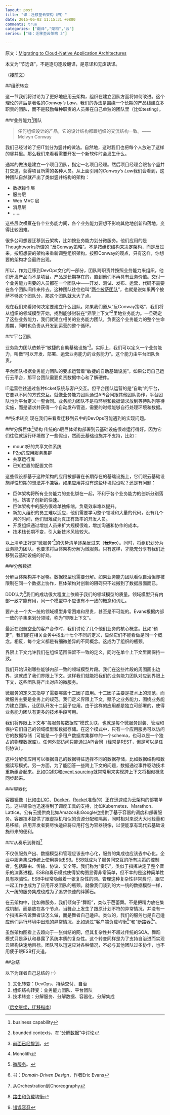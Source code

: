 ```yaml
---
layout: post
title: "译：迁移至云架构（四）"
date: 2015-06-02 11:15:31 +0800
comments: true
categories: ["翻译","架构","云"]
series: ["译：迁移至云架构 3"]

---
```


原文：[Migrating to Cloud-Native Application Architectures](http://pivotal.io/platform-as-a-service/migrating-to-cloud-native-application-architectures-ebook)

本文为“节选译”，不是逐句逐段翻译，是意译和无废话译。

（[接前文](/blog/2015/05/29/cloud3/)）

<!--more-->


##组织转变

这一节我们将讨论为了更好地应用云架构，组织在建立团队方面将如何改进。这个理论的背后是著名的*Conway’s Law*，我们的办法是围绕一个长期的产品线建立多职责的团队，而不是鼓励每种职责的人员呆在自己单独的团队里（比如testing）。

###<a name="bct"></a>业务能力[^1]团队

> 任何组织设计的产品，它的设计结构都跟组织的交流结构一致。—— Melvyn Conway

我们已经讨论了把IT划分为竖井的做法。自然地，这时我们也把每个人放进了这样的竖井里。那么我们来看看需要开发一个新软件时会发生什么。

通常的做法是建立一个项目团队，指定一名项目经理。然后项目经理会跟各个竖井打交道，获得项目所需的各种人员。从上面引用的*Conway’s Law*我们会看到，这种团队自然就产出了类似竖井结构的架构：

* 数据操作层
* 服务层
* Web MVC 层
* 消息层
* ……

这些层次横亘在各个业务能力间，各个业务能力要想不影响其他地创新和落地，变得比较困难。

很多公司想要迁移到云架构，比如按业务能力划分微服务。他们应用的是Thoughtworks所谓的
[“反Conway策略”](http://www.thoughtworks.com/radar/techniques/inverse-conway-maneuver)。不是按组织结构来决定架构，而是反过来，按照想要的架构来重新调整组织架构。按照Conway的观点，只有这样，你想要的架构才会最终出现。

所以，作为迁移到DevOps文化的一部分，团队跨职责并按照业务能力来组织，他们开发产品而不是项目。产品是长期存在的，直到他们不再具有业务价值。交付一个业务能力需要的人员都在一个团队中——开发、测试、发布、运营，代码不需要在各个团队间传来传去。这种团队往往也叫“[两个披萨团队](http://www.fastcompany.com/50106/inside-mind-jeff-bezos)”，也就是说如果两个披萨不够这个团队分，那这个团队就太大了点。

现在我们来看如何决定要建立什么团队。如果我们遵从“反Conway策略”，我们将从组织的领域模型开始，找到能够封装在“界限上下文”[^2]里地业务能力。一旦确定了这些业务能力，我们就建立相关的业务能力团队，负责这个业务能力的整个生命周期，同时也负责从开发到运营的整个循环。

###<a name="pt"></a>平台团队

业务能力团队依赖于“敏捷的自助基础设施”[^3]。实际上，我们可以定义一个业务能力，叫做“可以开发、部署、运营业务能力的业务能力”。这个能力由平台团队负责。

平台团队根据业务能力团队的要求运营着“敏捷的自助基础设施”。如果公司自己运行云平台，那平台团队需要负责数据中心和了解硬件。

IT运营往往通过各种ticket系统与客户交互。但平台团队运营的是“自助”的平台，它要以不同的方式交互。就像业务能力团队通过API合同跟其他团队协作，平台团队也为平台定义一套合同。业务能力团队不是将环境和数据请求放到等待队列等待实施，而是请求并获得一个自动发布管道，需要的时候能够自行处理环境和数据。

##技术转变
现在我们来看看迁移到云中的DevOps可能遇到的实现问题。

###分解巨体[^4]架构
传统的n层巨体架构部署到云基础设施很难运行得好。因为它们往往就运行环境做了一些假设，然而云基础设施并不支持，比如：

* mount好的共享文件系统
* P2p的应用服务集群
* 共享运行库
* 已知位置的配置文件

这些假设都基于这种架构的应用被部署在长期存在的基础设施上，它们跟云基础设施弹性短期的想法并不兼容。如果应用并没有这些环境假设呢？还是有问题：

* 巨体架构将所有业务能力的变化绑在一起，不利于各个业务能力的创新分别落地。妨害了创新的快速。
* 巨体架构中的服务很难单独伸缩，负载效率难以提升。
* 新加入组织的员工难以适应，他们需要学习整个领域和大量的代码，没有几个月的时间，他们很难成为真正有效率的开发人员。
* 开发组织通过增加人员来扩大规模很难，增加沟通和协作的成本。
* 技术栈长期不变，引入新技术风险较大。

以上清单正好是“微服务”[^5]的优势清单逐条反过来（<s>我Kao</s>）。同时，将组织划分为业务能力团队，也要求将巨体架构分解为微服务。只有这样，才能充分享有我们迁移到云基础设施的好处。

###<a name="dd"></a>分解数据

分解巨体架构并不足够。数据模型也需要分解。如果业务能力团队看似自治但却被限制在同一个数据上协作，巨体架构对创新的阻碍只不过搬到了数据层面而已。

DDD认为[^6]我们的成功很大程度上依赖于我们的领域模型的质量。领域模型只有内部一致才能有用，同一个模型中不应该有不一致的概念和词汇。

要产出一个大一统的领域模型非常困难和昂贵，甚至是不可能的。Evans根据内部一致的子集来划分领域，称为“界限上下文”。

最近在跟航空业的客户合作时，我们讨论了几个他们业务的核心概念。比如“预定”，我们能在相关业务中找出十七个不同的定义，显然它们不能看做是同一个概念。相反，每个定义都是有细微差异的不同概念。这成为了组织的瓶颈。

界限上下文允许我们在组织范围保留不一致的定义，同时在单个上下文里面保持一致。

我们开始识别哪些能够内部一致的领域模型片段。我们在这些片段的周围画出边界，这就成了我们界限上下文。这样我们就能把我们的业务能力团队对应到界限上下文，这些团队将产出对应的微服务。

微服务的定义又指导了需要哪些十二因子应用。十二因子主要是技术上的规范，而微服务主要是业务上的规范。我们定义界限上下文，赋予之业务能力，围绕业务能力建立团队，让团队开发十二因子应用。由于这样的应用都是独立可部署的，使得业务能力团队有更多的技术手段可用。

我们将界限上下文与“每服务每数据库”模式关联，也就是每个微服务封装、管理和保护它们自己的领域模型和数据存储。在这个模式中，只有一个应用服务可以访问它的数据存储（可能是一个多租户数据库集群中的一个schema，也可以是一个独占的物理数据库）。任何外部访问只能通过API合同（经常是REST，但是可以是任何协议）。

这种分解使应用可以根据自己的数据特征选择不同的数据存储，比如数据结构和数据读写模式。另一方面，为了能回答一些跨上下文的问题，数据通过事件驱动技术重新组合起来。比如[CQRC](http://martinfowler.com/bliki/CQRS.html)和[event sourcing](http://martinfowler.com/eaaDev/EventSourcing.html)就常常用来实现跨上下文将相似概念同步起来。

###<a name="c"></a>容器化

容器镜像（比如由[LXC](https://linuxcontainers.org)、[Docker](https://www.docker.com)、[Rocket](https://github.com/coreos/rkt)准备的）正在迅速成为云架构的部署单元。这些镜像也迅速得到了调度工具的支持，比如Kubernetes、Marathon、 Lattice。公有云提供商比如Amazon和Google也提供了基于容器的调度和部署服务。容器技术提供了跟虚拟机相似的资源分配和隔离，同时相对来说大大地轻量和易移植。应用开发者要尽快适应将应用打包为容器镜像，以便能享有现代云基础设施带来的便利。


###从奏乐到舞蹈[^7]

不仅仅服务产出、数据模型和管理应该去中心化，服务的集成也应该去中心化。企业中服务集成传统上使用类似ESB。ESB就成为了服务间交互的所有决策的控制者，包括路由、传输、协议、安全等。我们称为“奏乐”，类似于指挥决定了整个音乐的演奏进程。ESB和奏乐模式使得架构图显得非常简单，但不幸的是这种简单性具有欺骗性。ESB中经常隐藏着一张复杂性的网。管理这种复杂性非常费时，跟它一起工作也成为了应用开发团队的瓶颈。就像我们谈到的大一统的数据模型一样，大一统的服务集成也成为了追求快速的绊脚石。

在云架构中，比如微服务，我们倾向于“舞蹈”，类似于芭蕾舞。不是把精力放在集成机制，而是放在各个节点。当舞台上发生了跟原计划不符的异常情况，并没有一个指挥来告诉舞者该怎么做，而是舞者自己适应。类似的，我们的服务也是自己适应他们运行环境中出现的异常情况，比如通过“客户端负载均衡[^8]”和“断路器[^9]”。

虽然架构图看上去趋向于一张纠结的网，但其复杂性并不超过传统的SOA。舞蹈模式只是承认和暴露了系统本质的复杂性。这个转变同样是为了支持自治进而实现云架构快速地目标。团队可以迅速应对各种情况，不必与其他团队过多协作，也不用疲于跟ESB打交道。

##总结

以下为译者自己总结的 :-)  

1. 文化转变：DevOps、持续交付、自治
2. 组织结构转变：业务能力团队、平台团队
3. 技术转变：分解服务、分解数据、容器化、分解集成

（[后文继续，迁移指南](/blog/2015/06/07/cloud5/)）

[^1]: business capability
[^2]: bounded contexts，在“[分解数据](#dd)”中讨论
[^3]: [前面已经提到](/blog/2015/05/23/cloud2/#ai)。
[^4]: Monolith
[^5]: [微服务](/blog/2015/05/23/cloud2/#ms)。
[^6]: 书：*Domain-Driven Design*，作者Eric Evans
[^7]: 从Orchestration到Choreography
[^8]: [路由和负载均衡](/blog/2015/05/07/cloud6/#rlb)
[^9]: [错误容忍](/blog/2015/05/07/cloud6/#ft)


